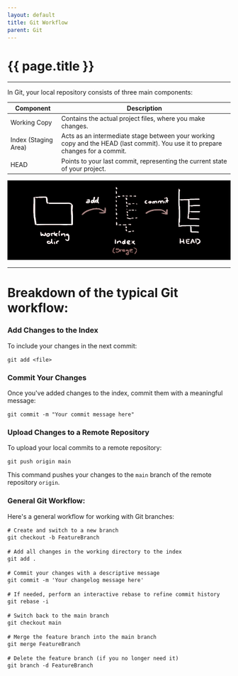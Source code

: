 ```yaml
---
layout: default
title: Git Workflow
parent: Git
---
```


# {{ page.title }}

______________________________________________________________________

In Git, your local repository consists of three main components:

| Component            | Description                                                                                                                     |
| -------------------- | ------------------------------------------------------------------------------------------------------------------------------- |
| Working Copy         | Contains the actual project files, where you make changes.                                                                      |
| Index (Staging Area) | Acts as an intermediate stage between your working copy and the HEAD (last commit). You use it to prepare changes for a commit. |
| HEAD                 | Points to your last commit, representing the current state of your project.                                                     |

![Git Workflow](../../assets/images/git_workflow.png)

______________________________________________________________________

# Breakdown of the typical Git workflow:

### Add Changes to the Index

To include your changes in the next commit:

```
git add <file>
```

### Commit Your Changes

Once you've added changes to the index, commit them with a meaningful message:

```
git commit -m "Your commit message here"
```

### Upload Changes to a Remote Repository

To upload your local commits to a remote repository:

```
git push origin main
```

This command pushes your changes to the `main` branch of the remote repository `origin`.

### General Git Workflow:

Here's a general workflow for working with Git branches:

```shell
# Create and switch to a new branch
git checkout -b FeatureBranch

# Add all changes in the working directory to the index
git add .

# Commit your changes with a descriptive message
git commit -m 'Your changelog message here'

# If needed, perform an interactive rebase to refine commit history
git rebase -i

# Switch back to the main branch
git checkout main

# Merge the feature branch into the main branch
git merge FeatureBranch

# Delete the feature branch (if you no longer need it)
git branch -d FeatureBranch
```
